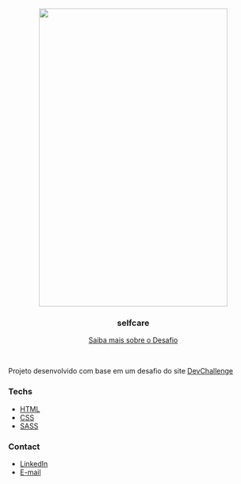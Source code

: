 <br />
<p align="center">
 
   <img src="design/DEMO.png" width="380" height="600">

  <h3 align="center">selfcare</h3>

  <p align="center">
    <a href="https://github.com/thaysagomes/selfcare">Saiba mais sobre o Desafio</a>
  </p>

  <br>
</p>

Projeto desenvolvido com base em um desafio do site [DevChallenge](https://devchallenge.com.br/)

### Techs

- [HTML]()
- [CSS]()
- [SASS]()

### Contact

- [LinkedIn](https://www.linkedin.com/in/wesleygessner/)
- [E-mail](mailto:wesley-gessner@hotmail.com)
